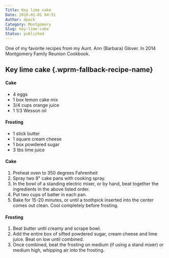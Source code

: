 ```yaml
---
Title: Key lime cake
Date: 2016-01-01 04:51
Author: dpack
Category: Montgomery
Slug: key-lime-cake
Status: published
---
```


One of my favorite recipes from my Aunt. Ann (Barbara) Glover. In 2014 Montgomery Family Reunion Cookbook. <!--WPRM Recipe 204-->

<div class="wprm-fallback-recipe">

Key lime cake {.wprm-fallback-recipe-name}
-------------

<div class="wprm-fallback-recipe-ingredients">

#### Cake

-   4 eggs
-   1 box lemon cake mix
-   3/4 cups orange juice
-   1 1/3 Wesson oil

#### Frosting

-   1 stick butter
-   1 square cream cheese
-   1 box powdered sugar
-   3 tbs lime juice

</div>

<div class="wprm-fallback-recipe-instructions">

#### Cake

1.  Preheat oven to 350 degrees Fahrenheit
2.  Spray two 9" cake pans with cooking spray.
3.  In the bowl of a standing electric mixer, or by hand, beat together the ingredients in the above listed order.
4.  Put two cups of batter in each pan.
5.  Bake for 15-20 minutes, or until a toothpick inserted into the center comes out clean. Cool completely before frosting.

#### Frosting

1.  Beat butter until creamy and scrape bowl.
2.  Add the entire box of sifted powdered sugar, cream cheese and lime juice. Beat on low until combined.
3.  Once combined, beat the frosting on medium (if using a stand mixer) or medium high, whipping air into the frosting.

</div>

<div class="wprm-fallback-recipe-notes">

</div>

</div>

<!--End WPRM Recipe-->
